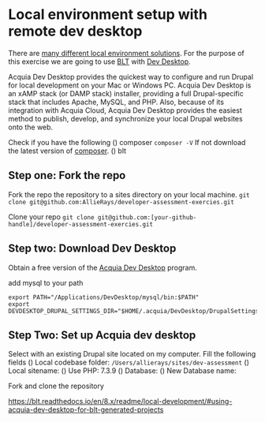 # Local environment setup with remote dev desktop

There are [many different local environment solutions](https://docs.acquia.com/blt/install/local-development/).
For the purpose of this exercise we are going to use [BLT](https://docs.acquia.com/blt/) with [Dev Desktop](https://docs.acquia.com/dev-desktop/). 
 
Acquia Dev Desktop provides the quickest way to configure and run Drupal for local development on your Mac or Windows PC. 
Acquia Dev Desktop is an xAMP stack (or DAMP stack) installer, providing a full Drupal-specific stack that includes Apache, MySQL, and PHP. 
Also, because of its integration with Acquia Cloud, Acquia Dev Desktop provides the easiest method to publish, develop, and synchronize your local Drupal websites onto the web. 


Check if you have the following 
() composer 
`composer -V`
If not download the latest version of [composer](https://getcomposer.org/doc/00-intro.md#installation-linux-unix-macos).
() blt




## Step one: Fork the repo 
Fork the repo the repository to a sites directory on your local machine. 
`git clone git@github.com:AllieRays/developer-assessment-exercies.git`

Clone your repo 
`git clone git@github.com:[your-github-handle]/developer-assessment-exercies.git`


## Step two: Download Dev Desktop
Obtain a free version of the [Acquia Dev Desktop](https://dev.acquia.com/downloads) program.



add mysql to your path 
```
export PATH="/Applications/DevDesktop/mysql/bin:$PATH"
export DEVDESKTOP_DRUPAL_SETTINGS_DIR="$HOME/.acquia/DevDesktop/DrupalSettings"
```




## Step Two: Set up Acquia dev desktop
Select with an existing Drupal site located on my computer.
Fill the following fields
() Local codebase folder: `/Users/allierays/sites/dev-assessment`
() Local sitename:
() Use PHP: 7.3.9
() Database:
() New Database name:



Fork and clone the repository 

https://blt.readthedocs.io/en/8.x/readme/local-development/#using-acquia-dev-desktop-for-blt-generated-projects
